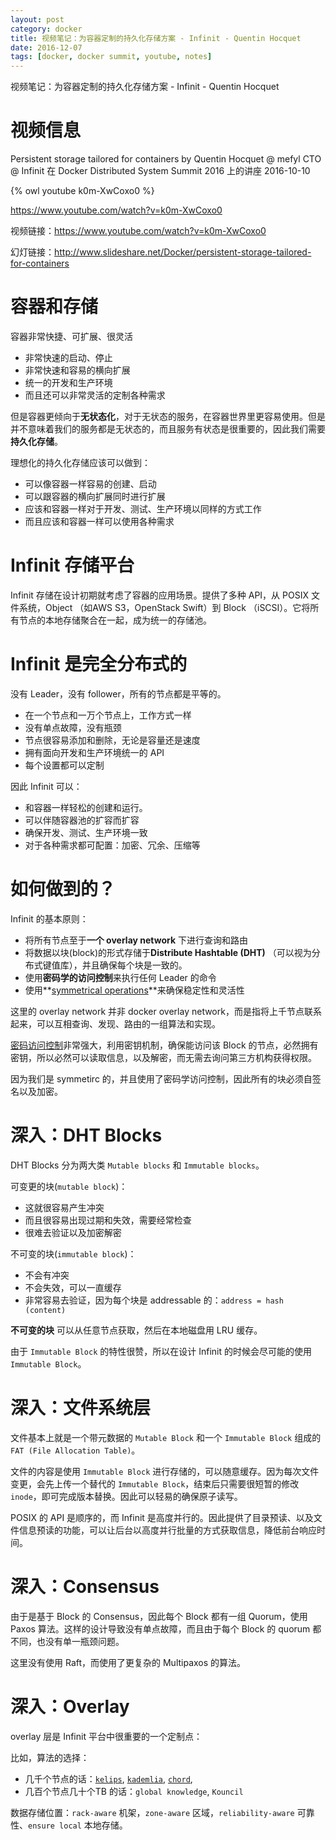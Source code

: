 ```yaml
---
layout: post
category: docker
title: 视频笔记：为容器定制的持久化存储方案 - Infinit - Quentin Hocquet
date: 2016-12-07
tags: [docker, docker summit, youtube, notes]
---
```


<!-- toc -->

视频笔记：为容器定制的持久化存储方案 - Infinit - Quentin Hocquet

# 视频信息

Persistent storage tailored for containers
by Quentin Hocquet
@ mefyl
CTO @ Infinit
在 Docker Distributed System Summit 2016 上的讲座
2016-10-10

{% owl youtube k0m-XwCoxo0 %}

<https://www.youtube.com/watch?v=k0m-XwCoxo0>

视频链接：<https://www.youtube.com/watch?v=k0m-XwCoxo0>

幻灯链接：<http://www.slideshare.net/Docker/persistent-storage-tailored-for-containers>

# 容器和存储

容器非常快捷、可扩展、很灵活

* 非常快速的启动、停止
* 非常快速和容易的横向扩展
* 统一的开发和生产环境
* 而且还可以非常灵活的定制各种需求

但是容器更倾向于**无状态化**，对于无状态的服务，在容器世界里更容易使用。但是并不意味着我们的服务都是无状态的，而且服务有状态是很重要的，因此我们需要**持久化存储**。

理想化的持久化存储应该可以做到：

* 可以像容器一样容易的创建、启动
* 可以跟容器的横向扩展同时进行扩展
* 应该和容器一样对于开发、测试、生产环境以同样的方式工作
* 而且应该和容器一样可以使用各种需求

# Infinit 存储平台

Infinit 存储在设计初期就考虑了容器的应用场景。提供了多种 API，从 POSIX 文件系统，Object （如AWS S3，OpenStack Swift）到 Block （iSCSI）。它将所有节点的本地存储聚合在一起，成为统一的存储池。

# Infinit 是完全分布式的

没有 Leader，没有 follower，所有的节点都是平等的。

* 在一个节点和一万个节点上，工作方式一样
* 没有单点故障，没有瓶颈
* 节点很容易添加和删除，无论是容量还是速度
* 拥有面向开发和生产环境统一的 API
* 每个设置都可以定制

因此 Infinit 可以：

* 和容器一样轻松的创建和运行。
* 可以伴随容器池的扩容而扩容
* 确保开发、测试、生产环境一致
* 对于各种需求都可配置：加密、冗余、压缩等

# 如何做到的？

Infinit 的基本原则：

* 将所有节点至于**一个 overlay network** 下进行查询和路由
* 将数据以块(block)的形式存储于**Distribute Hashtable (DHT)** （可以视为分布式键值库），并且确保每个块是一致的。
* 使用**密码学的访问控制**来执行任何 Leader 的命令
* 使用**[symmetrical operations](https://zh.wikipedia.org/wiki/%E5%B0%8D%E7%A8%B1#.E9.82.8F.E8.BC.AF.E4.B8.AD.E7.9A.84.E5.B0.8D.E7.A8.B1)**来确保稳定性和灵活性

这里的 overlay network 并非 docker overlay network，而是指将上千节点联系起来，可以互相查询、发现、路由的一组算法和实现。

[密码访问控制](http://citeseerx.ist.psu.edu/viewdoc/download?doi=10.1.1.58.889&rep=rep1&type=pdf)非常强大，利用密钥机制，确保能访问该 Block 的节点，必然拥有密钥，所以必然可以读取信息，以及解密，而无需去询问第三方机构获得权限。

因为我们是 symmetirc 的，并且使用了密码学访问控制，因此所有的块必须自签名以及加密。

# 深入：DHT Blocks

DHT Blocks 分为两大类 `Mutable blocks` 和 `Immutable blocks`。

可变更的块(`mutable block`)：

* 这就很容易产生冲突
* 而且很容易出现过期和失效，需要经常检查
* 很难去验证以及加密解密

不可变的块(`immutable block`)：

* 不会有冲突
* 不会失效，可以一直缓存
* 非常容易去验证，因为每个块是 addressable 的：`address = hash (content)`

**不可变的块** 可以从任意节点获取，然后在本地磁盘用 LRU 缓存。

由于 `Immutable Block` 的特性很赞，所以在设计 Infinit 的时候会尽可能的使用 `Immutable Block`。

# 深入：文件系统层

文件基本上就是一个带元数据的 `Mutable Block` 和一个 `Immutable Block` 组成的`FAT (File Allocation Table)`。

文件的内容是使用 `Immutable Block` 进行存储的，可以随意缓存。因为每次文件变更，会先上传一个替代的 `Immutable Block`，结束后只需要很短暂的修改 `inode`，即可完成版本替换。因此可以轻易的确保原子读写。

POSIX 的 API 是顺序的，而 Infinit 是高度并行的。因此提供了目录预读、以及文件信息预读的功能，可以让后台以高度并行批量的方式获取信息，降低前台响应时间。

# 深入：Consensus

由于是基于 Block 的 Consensus，因此每个 Block 都有一组 Quorum，使用 Paxos 算法。这样的设计导致没有单点故障，而且由于每个 Block 的 quorum 都不同，也没有单一瓶颈问题。

这里没有使用 Raft，而使用了更复杂的 Multipaxos 的算法。

# 深入：Overlay

overlay 层是 Infinit 平台中很重要的一个定制点：

比如，算法的选择：

* 几千个节点的话：[`kelips`](https://github.com/papers-we-love/papers-we-love/blob/master/distributed_systems/kelips-building-an-efficient-and-stable-p2p-dht-through-increased-memory-and-background-overhead.pdf), [`kademlia`](https://pdos.csail.mit.edu/~petar/papers/maymounkov-kademlia-lncs.pdf), [`chord`](https://pdos.csail.mit.edu/papers/chord:sigcomm01/chord_sigcomm.pdf),
* 几百个节点几十个TB 的话：`global knowledge`, `Kouncil`

数据存储位置：`rack-aware` 机架，`zone-aware` 区域，`reliability-aware` 可靠性、`ensure local` 本地存储。

